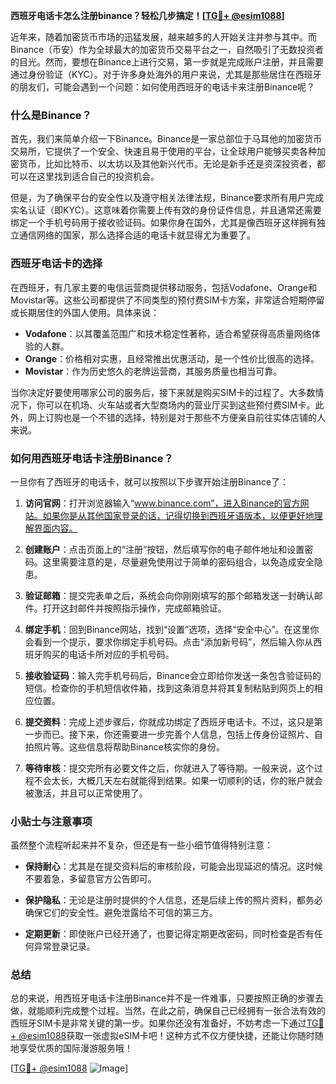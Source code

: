 **西班牙电话卡怎么注册binance？轻松几步搞定！[[TG💪+ @esim1088](https://t.me/s/esim1088)]**

近年来，随着加密货币市场的迅猛发展，越来越多的人开始关注并参与其中。而Binance（币安）作为全球最大的加密货币交易平台之一，自然吸引了无数投资者的目光。然而，要想在Binance上进行交易，第一步就是完成账户注册，并且需要通过身份验证（KYC）。对于许多身处海外的用户来说，尤其是那些居住在西班牙的朋友们，可能会遇到一个问题：如何使用西班牙的电话卡来注册Binance呢？

### 什么是Binance？

首先，我们来简单介绍一下Binance。Binance是一家总部位于马耳他的加密货币交易所，它提供了一个安全、快速且易于使用的平台，让全球用户能够买卖各种加密货币，比如比特币、以太坊以及其他新兴代币。无论是新手还是资深投资者，都可以在这里找到适合自己的投资机会。

但是，为了确保平台的安全性以及遵守相关法律法规，Binance要求所有用户完成实名认证（即KYC）。这意味着你需要上传有效的身份证件信息，并且通常还需要绑定一个手机号码用于接收验证码。如果你身在国外，尤其是像西班牙这样拥有独立通信网络的国家，那么选择合适的电话卡就显得尤为重要了。

### 西班牙电话卡的选择

在西班牙，有几家主要的电信运营商提供移动服务，包括Vodafone、Orange和Movistar等。这些公司都提供了不同类型的预付费SIM卡方案，非常适合短期停留或长期居住的外国人使用。具体来说：

- **Vodafone**：以其覆盖范围广和技术稳定性著称，适合希望获得高质量网络体验的人群。
- **Orange**：价格相对实惠，且经常推出优惠活动，是一个性价比很高的选择。
- **Movistar**：作为历史悠久的老牌运营商，其服务质量也相当可靠。

当你决定好要使用哪家公司的服务后，接下来就是购买SIM卡的过程了。大多数情况下，你可以在机场、火车站或者大型商场内的营业厅买到这些预付费SIM卡。此外，网上订购也是一个不错的选择，特别是对于那些不方便亲自前往实体店铺的人来说。

### 如何用西班牙电话卡注册Binance？

一旦你有了西班牙的电话卡，就可以按照以下步骤开始注册Binance了：

1. **访问官网**：打开浏览器输入“www.binance.com”，进入Binance的官方网站。如果你是从其他国家登录的话，记得切换到西班牙语版本，以便更好地理解界面内容。

2. **创建账户**：点击页面上的“注册”按钮，然后填写你的电子邮件地址和设置密码。这里需要注意的是，尽量避免使用过于简单的密码组合，以免造成安全隐患。

3. **验证邮箱**：提交完表单之后，系统会向你刚刚填写的那个邮箱发送一封确认邮件。打开这封邮件并按照指示操作，完成邮箱验证。

4. **绑定手机**：回到Binance网站，找到“设置”选项，选择“安全中心”。在这里你会看到一个提示，要求你绑定手机号码。点击“添加新号码”，然后输入你从西班牙购买的电话卡所对应的手机号码。

5. **接收验证码**：输入完手机号码后，Binance会立即给你发送一条包含验证码的短信。检查你的手机短信收件箱，找到这条消息并将其复制粘贴到网页上的相应位置。

6. **提交资料**：完成上述步骤后，你就成功绑定了西班牙电话卡。不过，这只是第一步而已。接下来，你还需要进一步完善个人信息，包括上传身份证照片、自拍照片等。这些信息将帮助Binance核实你的身份。

7. **等待审核**：提交完所有必要文件之后，你就进入了等待期。一般来说，这个过程不会太长，大概几天左右就能得到结果。如果一切顺利的话，你的账户就会被激活，并且可以正常使用了。

### 小贴士与注意事项

虽然整个流程听起来并不复杂，但还是有一些小细节值得特别注意：

- **保持耐心**：尤其是在提交资料后的审核阶段，可能会出现延迟的情况。这时候不要着急，多留意官方公告即可。
  
- **保护隐私**：无论是注册时提供的个人信息，还是后续上传的照片资料，都务必确保它们的安全性。避免泄露给不可信的第三方。

- **定期更新**：即使账户已经开通了，也要记得定期更改密码，同时检查是否有任何异常登录记录。

### 总结

总的来说，用西班牙电话卡注册Binance并不是一件难事，只要按照正确的步骤去做，就能顺利完成整个过程。当然，在此之前，确保自己已经拥有一张合法有效的西班牙SIM卡是非常关键的第一步。如果你还没有准备好，不妨考虑一下通过[TG💪+ @esim1088](https://t.me/s/esim1088)获取一张虚拟eSIM卡吧！这种方式不仅方便快捷，还能让你随时随地享受优质的国际漫游服务哦！

[[TG💪+ @esim1088](https://t.me/s/esim1088) ![Image](https://i.postimg.cc/4NQfJmqS/Snipaste-2025-05-13-00-14-12.png)]